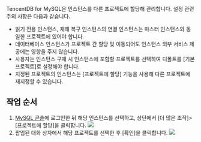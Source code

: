 
TencentDB for MySQL은 인스턴스를 다른 프로젝트에 할당해 관리합니다. 설정 관련 주의 사항은 다음과 같습니다.
- 읽기 전용 인스턴스, 재해 복구 인스턴스의 연결 인스턴스는 마스터 인스턴스와 동일한 프로젝트에 있어야 합니다.
- 데이터베이스 인스턴스가 프로젝트 간 할당 및 이동되어도 인스턴스 외부 서비스 제공에는 영향을 주지 않습니다.
- 사용자는 인스턴스 구매 시 인스턴스에 포함할 프로젝트를 선택하여 디폴트를 [기본 프로젝트]로 설정해야 합니다.
- 지정된 프로젝트의 인스턴스는 [프로젝트에 할당] 기능을 사용해 다른 프로젝트에 재지정할 수 있습니다.

## 작업 순서
1. [MySQL 콘솔](https://console.cloud.tencent.com/cdb/)에 로그인한 뒤 해당 인스턴스를 선택하고, 상단에서 [더 많은 조작]>[프로젝트에 할당]을 클릭합니다.
![](https://main.qcloudimg.com/raw/d1fe0ad3b002172fbb6418cc8ba830d5.png)
2. 팝업된 대화 상자에서 해당 프로젝트를 선택한 후 [확인]을 클릭합니다.
![](https://main.qcloudimg.com/raw/f547428bb9ae2fc0d2d8105cff950b85.png)
